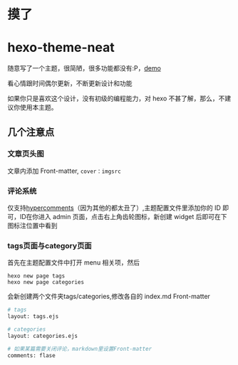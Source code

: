 # 摸了

# hexo-theme-neat

随意写了一个主题，很简陋，很多功能都没有:P，[demo](http://blog.shinji.me)

看心情跟时间偶尔更新，不断更新设计和功能

如果你只是喜欢这个设计，没有初级的编程能力，对 hexo 不甚了解，那么，不建议你使用本主题。

## 几个注意点
### 文章页头图
文章内添加 Front-matter, ```cover：imgsrc```

### 评论系统
仅支持[hypercomments](https://www.hypercomments.com/)（因为其他的都太丑了）,主题配置文件里添加你的 ID 即可，ID在你进入 admin 页面，点击右上角齿轮图标，新创建 widget 后即可在下图标注位置中看到

### tags页面与category页面

首先在主题配置文件中打开 menu 相关项，然后

```
hexo new page tags
hexo new page categories
``` 
会新创建两个文件夹tags/categories,修改各自的 index.md Front-matter

```bash
# tags
layout: tags.ejs

# categories
layout: categories.ejs

# 如果某篇需要关闭评论，markdown里设置Front-matter
comments: flase
```
